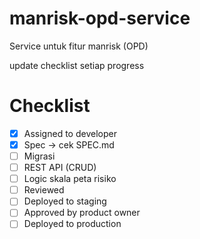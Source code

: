 # manrisk-opd-service
Service untuk fitur manrisk (OPD)

update checklist setiap progress
# Checklist
  - [x] Assigned to developer
  - [x] Spec -> cek SPEC.md
  - [ ] Migrasi
  - [ ] REST API (CRUD)
  - [ ] Logic skala peta risiko
  - [ ] Reviewed
  - [ ] Deployed to staging
  - [ ] Approved by product owner
  - [ ] Deployed to production
